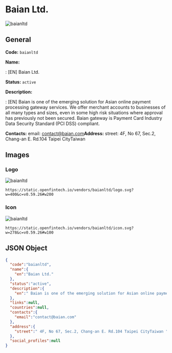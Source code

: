 
# Baian Ltd. 
![baianltd](https://static.openfintech.io/vendors/baianltd/logo.svg?w=400&c=v0.59.26#w200)  

## General 
 
**Code:** `baianltd` 
 
**Name:** 
 
:	[EN] Baian Ltd. 
 
**Status:** `active` 
 
**Description:** 
 
: [EN]  Baian is one of the emerging solution for Asian online payment processing gateway services. We offer merchant accounts to businesses of all many types and sizes, even in some high risk situations where approval has previously not been secured. Baian gateway is Payment Card Industry Data Security Standard (PCI DSS) compliant.  
 
**Contacts:** 
email: contact@baian.com**Address:** 
street:  4F, No 67, Sec.2, Chang-an E. Rd.104 Taipei CityTaiwan  

## Images 

### Logo 
 
![baianltd](https://static.openfintech.io/vendors/baianltd/logo.svg?w=400&c=v0.59.26#w200)  

```
https://static.openfintech.io/vendors/baianltd/logo.svg?w=400&c=v0.59.26#w200
```  

### Icon 
 
![baianltd](https://static.openfintech.io/vendors/baianltd/icon.svg?w=278&c=v0.59.26#w100)  

```
https://static.openfintech.io/vendors/baianltd/icon.svg?w=278&c=v0.59.26#w100
```  

## JSON Object 

```json
{
  "code":"baianltd",
  "name":{
    "en":"Baian Ltd."
  },
  "status":"active",
  "description":{
    "en":" Baian is one of the emerging solution for Asian online payment processing gateway services. We offer merchant accounts to businesses of all many types and sizes, even in some high risk situations where approval has previously not been secured. Baian gateway is Payment Card Industry Data Security Standard (PCI DSS) compliant. "
  },
  "links":null,
  "countries":null,
  "contacts":{
    "email":"contact@baian.com"
  },
  "address":{
    "street":" 4F, No 67, Sec.2, Chang-an E. Rd.104 Taipei CityTaiwan "
  },
  "social_profiles":null
}
```  

